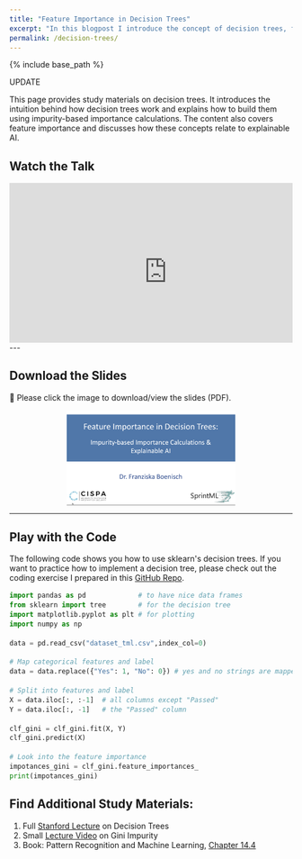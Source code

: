 ```yaml
---
title: "Feature Importance in Decision Trees"
excerpt: "In this blogpost I introduce the concept of decision trees, feature importance, and how these are useful for explainable AI."
permalink: /decision-trees/
---
```


<script src="//yihui.org/js/math-code.js"></script>
<!-- Just one possible MathJax CDN below. You may use others. -->
<script async
  src="//mathjax.rstudio.com/latest/MathJax.js?config=TeX-MML-AM_CHTML">
</script>

{% include base_path %}


UPDATE

This page provides study materials on decision trees. It introduces the intuition behind how decision trees work and explains how to build them using impurity-based importance calculations. The content also covers feature importance and discusses how these concepts relate to explainable AI.

## Watch the Talk

<div style="position: relative; padding-bottom: 56.25%; height: 0; overflow: hidden;">
  <iframe width="560" height="315" src="https://www.youtube.com/embed/9C5EmAVkgAg?si=rQEACPBoJxDuXbPT" title="YouTube video player" frameborder="0" allow="accelerometer; autoplay; clipboard-write; encrypted-media; gyroscope; picture-in-picture; web-share" referrerpolicy="strict-origin-when-cross-origin" allowfullscreen></iframe>
</div>
---

## Download the Slides

📄 Please click the image to download/view the slides (PDF).

<a href="{% include base_path %}/assets/slides/decision_trees.pdf">
  <img src="/images/trees.png" alt="Slides Preview" width="300" style="display:block; margin:auto;">
</a>



---

## Play with the Code  

The following code shows you how to use sklearn's decision trees. If you want to practice how to implement a decision tree, please check out the coding exercise I prepared in this [GitHub Repo](https://github.com/yourusername/your-repo).
```python
import pandas as pd             # to have nice data frames
from sklearn import tree        # for the decision tree
import matplotlib.pyplot as plt # for plotting
import numpy as np

data = pd.read_csv("dataset_tml.csv",index_col=0)

# Map categorical features and label
data = data.replace({"Yes": 1, "No": 0}) # yes and no strings are mapped to 1 and 0

# Split into features and label
X = data.iloc[:, :-1]  # all columns except "Passed"
Y = data.iloc[:, -1]   # the "Passed" column

clf_gini = clf_gini.fit(X, Y)
clf_gini.predict(X)

# Look into the feature importance
impotances_gini = clf_gini.feature_importances_
print(impotances_gini)
```

## Find Additional Study Materials:

1. Full [Stanford Lecture](https://www.youtube.com/watch?v=wr9gUr-eWdA) on Decision Trees
2. Small [Lecture Video](https://www.youtube.com/watch?v=_L39rN6gz7Y ) on Gini Impurity
3. Book: Pattern Recognition and Machine Learning, [Chapter 14.4](https://github.com/Benlau93/Data-Science-Curriculum/blob/master/Bishop-Pattern-Recognition-and-Machine-Learning-2006.pdf)
